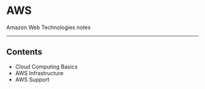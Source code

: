 # AWS

Amazon Web Technologies notes
- - - -

## Contents

* Cloud Computing Basics
* AWS Infrastructure
* AWS Support
